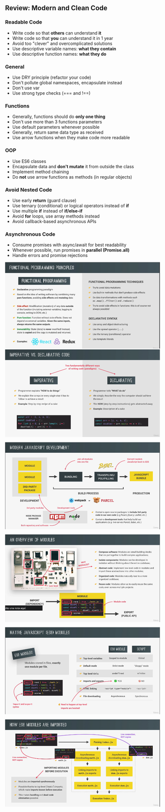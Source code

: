 ## Review: Modern and Clean Code

### Readable Code 
- Write code so that **others** can understand **it**
- Write code so that **you** can understand it in 1 year
- Avoid too "clever" and overcomplicated solutions
- Use descriptive variable names: **what they contain** 
- Use descriptive function names: **what they do** 

### General 
- Use DRY principle (refactor your code)
- Don't pollute global namespaces, encapsulate instead
- Don't use var
- Use strong type checks (=== and !==)

### Functions
- Generally, functions should do **only one thing**
- Don't use more than 3 functions parameters
- Use default parameters whenever possible
- Generally, return same data type as received
- Use arrow functions when they make code more readable

### OOP
- Use ES6 classes
- Encapsulate data and **don't mutate** it from outside the class
- Implement method chaining
- Do **not** use arrow functions as methods (in regular objects)

### Avoid Nested Code
- Use early **return** (guard clause)
- Use ternary (conditional) or logical operators instead of **if**
- Use multiple **if** instead of **if/else-if**
- Avoid **for** loops, use array methods instead
- Avoid callback-based asynchronous APIs

### Asynchronous Code 
- Consume promises with async/await for best readability
- Whenever possible, run promises in **parallel (Promise.all)**
- Handle errors and promise rejections

![screnshot 6](https://github.com/ewa1do/Javascript-Lectures/blob/main/17%20-%20Modern%20Javascript%20Development/screenshots/screen6.png)
![screnshot 5](https://github.com/ewa1do/Javascript-Lectures/blob/main/17%20-%20Modern%20Javascript%20Development/screenshots/screen5.png)

![screnshot 1](https://github.com/ewa1do/Javascript-Lectures/blob/main/17%20-%20Modern%20Javascript%20Development/screenshots/screen1.png)

![screnshot 2](https://github.com/ewa1do/Javascript-Lectures/blob/main/17%20-%20Modern%20Javascript%20Development/screenshots/screen2.png)

![screnshot 3](https://github.com/ewa1do/Javascript-Lectures/blob/main/17%20-%20Modern%20Javascript%20Development/screenshots/screen3.png)

![screnshot 4](https://github.com/ewa1do/Javascript-Lectures/blob/main/17%20-%20Modern%20Javascript%20Development/screenshots/screen4.png)
